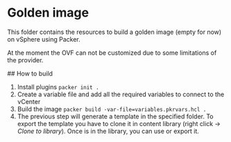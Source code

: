 # Golden image

This folder contains the resources to build a golden image (empty for now) on vSphere using Packer.

At the moment the OVF can not be customized due to some limitations of the provider.

## How to build

1. Install plugins
    `packer init .`
1. Create a variable file and add all the required variables to connect to the vCenter
1. Build the image
    `packer build -var-file=variables.pkrvars.hcl .`
1. The previous step will generate a template in the specified folder. To export the template you have to clone it in content library (right click -> <i>Clone to library</i>). Once is in the library, you can use or export it.